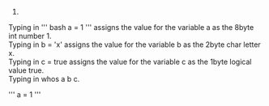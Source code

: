 1.

Typing in ''' bash a = 1 ''' assigns the value for the variable a as the 8byte int number 1. <br />
Typing in b = 'x' assigns the value for the variable b as the 2byte char letter x. <br />
Typing in c = true assigns the value for the variable c as the 1byte logical value true. <br />
Typing in whos a b c. <br />

'''
a = 1
'''
